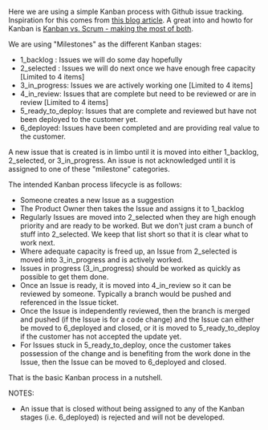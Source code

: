 Here we are using a simple Kanban process with Github issue tracking.  Inspiration for this comes from [this blog article](http://www.ianbicking.org/blog/2014/03/use-github-issues-to-organize-a-project.html).  A great into and howto for Kanban is [Kanban vs. Scrum - making the most of both](http://www.infoq.com/minibooks/kanban-scrum-minibook).

We are using "Milestones" as the different Kanban stages:

* 1_backlog : Issues we will do some day hopefully
* 2_selected : Issues we will do next once we have enough free capacity [Limited to 4 items]
* 3_in_progress: Issues we are actively working one [Limited to 4 items]
* 4_in_review: Issues that are complete but need to be reviewed or are in review [Limited to 4 items]
* 5_ready_to_deploy: Issues that are complete and reviewed but have not been deployed to the customer yet.
* 6_deployed: Issues have been completed and are providing real value to the customer.

A new issue that is created is in limbo until it is moved into either 1_backlog, 2_selected, or 3_in_progress.  An issue is not acknowledged until it is assigned to one of these "milestone" categories.

The intended Kanban process lifecycle is as follows:
* Someone creates a new Issue as a suggestion
* The Product Owner then takes the Issue and assigns it to 1_backlog
* Regularly Issues are moved into 2_selected when they are high enough priority and are ready to be worked.  But we don't just cram a bunch of stuff into 2_selected.  We keep that list short so that it is clear what to work next.
* Where adequate capacity is freed up, an Issue from 2_selected is moved into 3_in_progress and is actively worked.
* Issues in progress (3_in_progress) should be worked as quickly as possible to get them done.
* Once an Issue is ready, it is moved into 4_in_review so it can be reviewed by someone.  Typically a branch would be pushed and referenced in the Issue ticket.
* Once the Issue is independently reviewed, then the branch is merged and pushed (if the Issue is for a code change) and the Issue can either be moved to 6_deployed and closed, or it is moved to 5_ready_to_deploy if the customer has not accepted the update yet.
* For Issues stuck in 5_ready_to_deploy, once the customer takes possession of the change and is benefiting from the work done in the Issue, then the Issue can be moved to 6_deployed and closed.

That is the basic Kanban process in a nutshell.

NOTES:
* An issue that is closed without being assigned to any of the Kanban stages (i.e. 6_deployed) is rejected and will not be developed.
